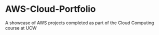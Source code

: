 # AWS-Cloud-Portfolio
A showcase of AWS projects completed as part of the Cloud Computing course at UCW
